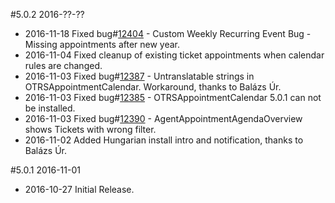 #5.0.2 2016-??-??
 - 2016-11-18 Fixed bug#[12404](https://bugs.otrs.org/show_bug.cgi?id=12404) - Custom Weekly Recurring Event Bug - Missing appointments after new year.
 - 2016-11-04 Fixed cleanup of existing ticket appointments when calendar rules are changed.
 - 2016-11-03 Fixed bug#[12387](https://bugs.otrs.org/show_bug.cgi?id=12387) - Untranslatable strings in OTRSAppointmentCalendar. Workaround, thanks to Balázs Úr.
 - 2016-11-03 Fixed bug#[12385](https://bugs.otrs.org/show_bug.cgi?id=12385) - OTRSAppointmentCalendar 5.0.1 can not be installed.
 - 2016-11-03 Fixed bug#[12390](https://bugs.otrs.org/show_bug.cgi?id=12390) - AgentAppointmentAgendaOverview shows Tickets with wrong filter.
 - 2016-11-02 Added Hungarian install intro and notification, thanks to Balázs Úr.

#5.0.1 2016-11-01
 - 2016-10-27 Initial Release.
